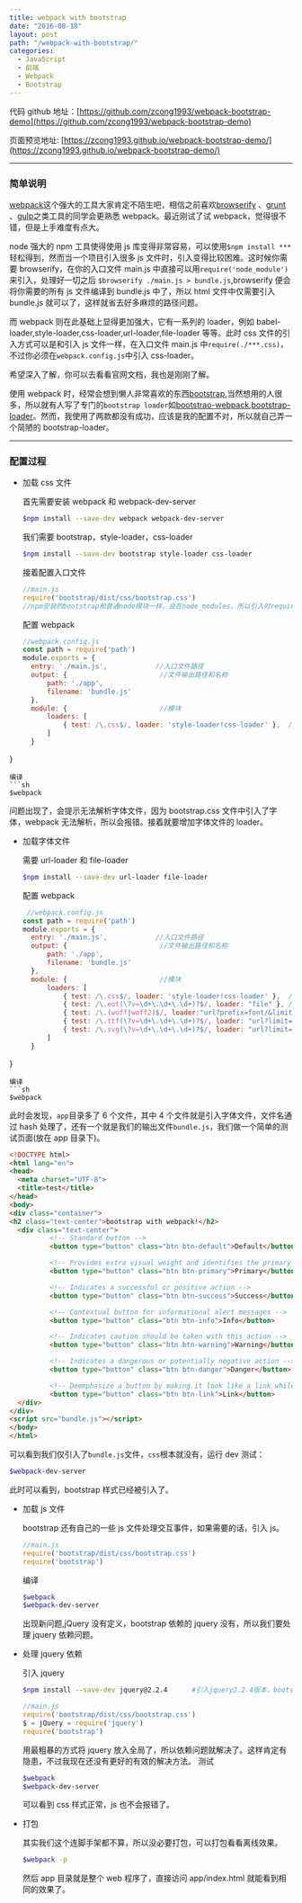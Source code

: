 ```yaml
---
title: webpack with bootstrap
date: "2016-08-18"
layout: post
path: "/webpack-with-bootstrap/"
categories:
  - JavaScript
  - 前端
  - Webpack
  - Bootstrap
---
```


代码 github 地址：[https://github.com/zcong1993/webpack-bootstrap-demo](https://github.com/zcong1993/webpack-bootstrap-demo)

页面预览地址: [https://zcong1993.github.io/webpack-bootstrap-demo/](https://zcong1993.github.io/webpack-bootstrap-demo/)

<!--more-->

***

### 简单说明

[webpack](https://webpack.github.io/)这个强大的工具大家肯定不陌生吧，相信之前喜欢[browserify](http://browserify.org/) 、[grunt](http://gruntjs.com/) 、[gulp](http://gulpjs.com/)之类工具的同学会更熟悉 webpack。最近刚试了试 webpack，觉得很不错，但是上手难度有点大。

node 强大的 npm 工具使得使用 js 库变得非常容易，可以使用`$npm install ***`轻松得到，然而当一个项目引入很多 js 文件时，引入变得比较困难。这时候你需要 browserify，在你的入口文件 main.js 中直接可以用`require('node_module')`来引入，处理好一切之后 `$browserify ./main.js > bundle.js`,browserify 便会将你需要的所有 js 文件编译到 bundle.js 中了，所以 html 文件中仅需要引入 bundle.js 就可以了，这样就省去好多麻烦的路径问题。

而 webpack 则在此基础上显得更加强大，它有一系列的 loader，例如 babel-loader,style-loader,css-loader,url-loader,file-loader 等等。此时 css 文件的引入方式可以是和引入 js 文件一样，在入口文件 main.js 中`require(./***.css)`，不过你必须在`webpack.config.js`中引入 css-loader。

希望深入了解，你可以去看看官网文档，我也是刚刚了解。

使用 webpack 时，经常会想到懒人非常喜欢的东西[bootstrap](http://www.bootcss.com/),当然想用的人很多，所以就有人写了专门的`bootstrap loader`如[bootstrao-webpack](https://www.npmjs.com/package/bootstrap-webpack),[bootstrap-loader](https://www.npmjs.com/package/bootstrap-loader)。然而，我使用了两款都没有成功，应该是我的配置不对，所以就自己弄一个简陋的 bootstrap-loader。

***

### 配置过程

* 加载 css 文件

  首先需要安装 webpack 和 webpack-dev-server
  ```sh
  $npm install --save-dev webpack webpack-dev-server
  ```
  我们需要 bootstrap，style-loader，css-loader
  ```sh
  $npm install --save-dev bootstrap style-loader css-loader
  ```
  接着配置入口文件
  ```js
  //main.js
  require('bootstrap/dist/css/bootstrap.css')
  //npm安装的bootstrap和普通node模块一样，会在node_modules，所以引入时require('bootstrap')就是这个路径，我们需要的是dist里面的css文件
  ```
  配置 webpack
  ```js
  //webpack.config.js
  const path = require('path')
  module.exports = {
    entry: './main.js',            //入口文件路径
    output: {                       //文件输出路径和名称
        path: './app',
        filename: 'bundle.js'
    },
    module: {                       //模块
        loaders: [
            { test: /\.css$/, loader: 'style-loader!css-loader' },  //css-loader
        ]
    }
}
  ```
  编译
  ```sh
  $webpack
  ```
  问题出现了，会提示无法解析字体文件，因为 bootstrap.css 文件中引入了字体，webpack 无法解析，所以会报错。接着就要增加字体文件的 loader。

* 加载字体文件

  需要 url-loader 和 file-loader
  ```sh
  $npm install --save-dev url-loader file-loader
  ```
  配置 webpack
  ```js
   //webpack.config.js
  const path = require('path')
  module.exports = {
    entry: './main.js',            //入口文件路径
    output: {                       //文件输出路径和名称
        path: './app',
        filename: 'bundle.js'
    },
    module: {                       //模块
        loaders: [
            { test: /\.css$/, loader: 'style-loader!css-loader' },  //css-loader
            { test: /\.eot(\?v=\d+\.\d+\.\d+)?$/, loader: "file" }, //分别匹配4中文件分别用url-loder和file-loader解析
            { test: /\.(woff|woff2)$/, loader:"url?prefix=font/&limit=5000" },
            { test: /\.ttf(\?v=\d+\.\d+\.\d+)?$/, loader: "url?limit=10000&mimetype=application/octet-stream" },
            { test: /\.svg(\?v=\d+\.\d+\.\d+)?$/, loader: "url?limit=10000&mimetype=image/svg+xml" },
        ]
    }
}
  ```
  编译
  ```sh
  $webpack
  ```
  此时会发现，`app`目录多了 6 个文件，其中 4 个文件就是引入字体文件，文件名通过 hash 处理了，还有一个就是我们的输出文件`bundle.js`，我们做一个简单的测试页面(放在 app 目录下)。
  ```html
  <!DOCTYPE html>
<html lang="en">
<head>
    <meta charset="UTF-8">
    <title>test</title>
</head>
<body>
<div class="container">
<h2 class="text-center">bootstrap with webpack!</h2>
    <div class="text-center">
            <!-- Standard button -->
            <button type="button" class="btn btn-default">Default</button>

            <!-- Provides extra visual weight and identifies the primary action in a set of buttons -->
            <button type="button" class="btn btn-primary">Primary</button>

            <!-- Indicates a successful or positive action -->
            <button type="button" class="btn btn-success">Success</button>

            <!-- Contextual button for informational alert messages -->
            <button type="button" class="btn btn-info">Info</button>

            <!-- Indicates caution should be taken with this action -->
            <button type="button" class="btn btn-warning">Warning</button>

            <!-- Indicates a dangerous or potentially negative action -->
            <button type="button" class="btn btn-danger">Danger</button>

            <!-- Deemphasize a button by making it look like a link while maintaining button behavior -->
            <button type="button" class="btn btn-link">Link</button>
    </div>
</div>
<script src="bundle.js"></script>
</body>
</html>
  ```
  可以看到我们仅引入了`bundle.js`文件，`css`根本就没有，运行 dev 测试：
  ```sh
  $webpack-dev-server
  ```
  此时可以看到，bootstrap 样式已经被引入了。

* 加载 js 文件

  bootstrap 还有自己的一些 js 文件处理交互事件，如果需要的话，引入 js。
  ```js
  //main.js
  require('bootstrap/dist/css/bootstrap.css')
  require('bootstrap')
  ```
  编译
  ```sh
  $webpack
  $webpack-dev-server
  ```
  出现新问题,jQuery 没有定义，bootstrap 依赖的 jquery 没有，所以我们要处理 jquery 依赖问题。

* 处理 jquery 依赖

  引入 jquery
  ```sh
  $npm install --save-dev jquery@2.2.4      #引入jquery2.2.4版本，bootstrap3不支持3.0以上的jquery，直接npm jquery时3.1.0版本
  ```
  ```js
  //main.js
  require('bootstrap/dist/css/bootstrap.css')
  $ = jQuery = require('jquery')
  require('bootstrap')
  ```
  用最粗暴的方式将 jquery 放入全局了，所以依赖问题就解决了。这样肯定有隐患，不过我现在还没有更好的有效的解决方法。
  测试
  ```sh
  $webpack
  $webpack-dev-server
  ```
  可以看到 css 样式正常，js 也不会报错了。

* 打包

  其实我们这个连脚手架都不算，所以没必要打包，可以打包看看离线效果。
  ```sh
  $webpack -p
  ```
  然后 app 目录就是整个 web 程序了，直接访问 app/index.html 就能看到相同的效果了。

